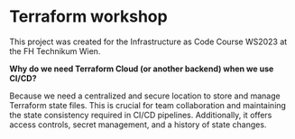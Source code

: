 # Terraform workshop

This project was created for the Infrastructure as Code Course WS2023 at the FH Technikum Wien.

**Why do we need Terraform Cloud (or another backend) when we use CI/CD?**

Because we need a centralized and secure location to store and manage Terraform state files. This is crucial for team collaboration and maintaining the state consistency required in CI/CD pipelines. Additionally, it offers access controls, secret management, and a history of state changes.